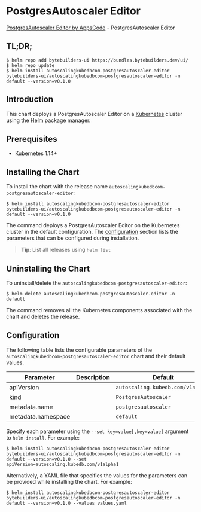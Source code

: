 # PostgresAutoscaler Editor

[PostgresAutoscaler Editor by AppsCode](https://byte.builders) - PostgresAutoscaler Editor

## TL;DR;

```console
$ helm repo add bytebuilders-ui https://bundles.bytebuilders.dev/ui/
$ helm repo update
$ helm install autoscalingkubedbcom-postgresautoscaler-editor bytebuilders-ui/autoscalingkubedbcom-postgresautoscaler-editor -n default --version=v0.1.0
```

## Introduction

This chart deploys a PostgresAutoscaler Editor on a [Kubernetes](http://kubernetes.io) cluster using the [Helm](https://helm.sh) package manager.

## Prerequisites

- Kubernetes 1.14+

## Installing the Chart

To install the chart with the release name `autoscalingkubedbcom-postgresautoscaler-editor`:

```console
$ helm install autoscalingkubedbcom-postgresautoscaler-editor bytebuilders-ui/autoscalingkubedbcom-postgresautoscaler-editor -n default --version=v0.1.0
```

The command deploys a PostgresAutoscaler Editor on the Kubernetes cluster in the default configuration. The [configuration](#configuration) section lists the parameters that can be configured during installation.

> **Tip**: List all releases using `helm list`

## Uninstalling the Chart

To uninstall/delete the `autoscalingkubedbcom-postgresautoscaler-editor`:

```console
$ helm delete autoscalingkubedbcom-postgresautoscaler-editor -n default
```

The command removes all the Kubernetes components associated with the chart and deletes the release.

## Configuration

The following table lists the configurable parameters of the `autoscalingkubedbcom-postgresautoscaler-editor` chart and their default values.

|     Parameter      | Description |              Default              |
|--------------------|-------------|-----------------------------------|
| apiVersion         |             | `autoscaling.kubedb.com/v1alpha1` |
| kind               |             | `PostgresAutoscaler`              |
| metadata.name      |             | `postgresautoscaler`              |
| metadata.namespace |             | `default`                         |


Specify each parameter using the `--set key=value[,key=value]` argument to `helm install`. For example:

```console
$ helm install autoscalingkubedbcom-postgresautoscaler-editor bytebuilders-ui/autoscalingkubedbcom-postgresautoscaler-editor -n default --version=v0.1.0 --set apiVersion=autoscaling.kubedb.com/v1alpha1
```

Alternatively, a YAML file that specifies the values for the parameters can be provided while
installing the chart. For example:

```console
$ helm install autoscalingkubedbcom-postgresautoscaler-editor bytebuilders-ui/autoscalingkubedbcom-postgresautoscaler-editor -n default --version=v0.1.0 --values values.yaml
```
